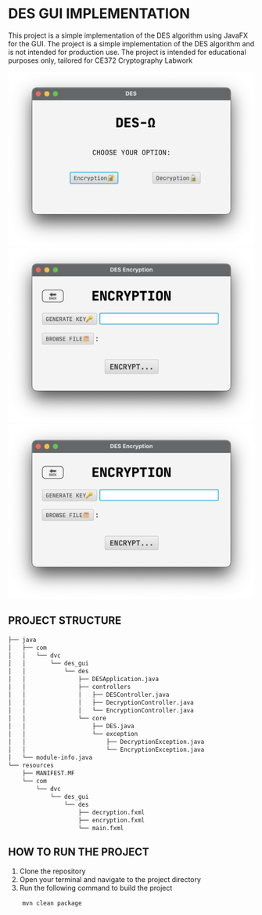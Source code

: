 # DES GUI IMPLEMENTATION
This project is a simple implementation of the DES algorithm using JavaFX for the GUI. The project is a simple implementation of the DES algorithm and is not intended for production use. The project is intended for educational purposes only, tailored for CE372 Cryptography Labwork

![DES GUI](screenshot.png)
![Encryption](screenshot1.png)
![Decryption](screenshot1.png)
## PROJECT STRUCTURE
```main
├── java
│   ├── com
│   │   └── dvc
│   │       └── des_gui
│   │           └── des
│   │               ├── DESApplication.java
│   │               ├── controllers
│   │               │   ├── DESController.java
│   │               │   ├── DecryptionController.java
│   │               │   └── EncryptionController.java
│   │               └── core
│   │                   ├── DES.java
│   │                   └── exception
│   │                       ├── DecryptionException.java
│   │                       └── EncryptionException.java
│   └── module-info.java
└── resources
    ├── MANIFEST.MF
    └── com
        └── dvc
            └── des_gui
                └── des
                    ├── decryption.fxml
                    ├── encryption.fxml
                    └── main.fxml

```

## HOW TO RUN THE PROJECT
1. Clone the repository
2. Open your terminal and navigate to the project directory
3. Run the following command to build the project
```shell    
    mvn clean package
```